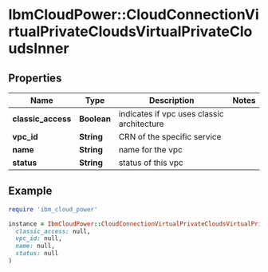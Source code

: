 # IbmCloudPower::CloudConnectionVirtualPrivateCloudsVirtualPrivateCloudsInner

## Properties

| Name | Type | Description | Notes |
| ---- | ---- | ----------- | ----- |
| **classic_access** | **Boolean** | indicates if vpc uses classic architecture |  |
| **vpc_id** | **String** | CRN of the specific service |  |
| **name** | **String** | name for the vpc |  |
| **status** | **String** | status of this vpc |  |

## Example

```ruby
require 'ibm_cloud_power'

instance = IbmCloudPower::CloudConnectionVirtualPrivateCloudsVirtualPrivateCloudsInner.new(
  classic_access: null,
  vpc_id: null,
  name: null,
  status: null
)
```

